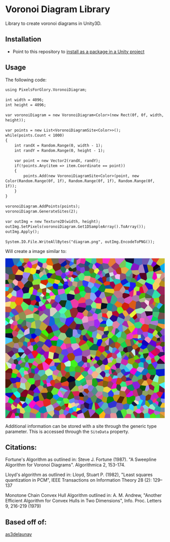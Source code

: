 # Voronoi Diagram Library
Library to create voronoi diagrams in Unity3D.

## Installation
- Point to this repository to [install as a package in a Unity project](https://docs.unity3d.com/Manual/upm-git.html)

## Usage

The following code:

    using PixelsForGlory.VoronoiDiagram;
    
    int width = 4096;
    int height = 4096;
    
    var voronoiDiagram = new VoronoiDiagram<Color>(new Rect(0f, 0f, width, height));    

    var points = new List<VoronoiDiagramSite<Color>>();
    while(points.Count < 1000)
    {
        int randX = Random.Range(0, width - 1);
        int randY = Random.Range(0, height - 1);

        var point = new Vector2(randX, randY);
        if(!points.Any(item => item.Coordinate == point))
        {
            points.Add(new VoronoiDiagramSite<Color>(point, new Color(Random.Range(0f, 1f), Random.Range(0f, 1f), Random.Range(0f, 1f));
        }
    }

    voronoiDiagram.AddPoints(points);
    voronoiDiagram.GenerateSites(2);

    var outImg = new Texture2D(width, height);
    outImg.SetPixels(voronoiDiagram.Get1DSampleArray().ToArray());
    outImg.Apply();

    System.IO.File.WriteAllBytes("diagram.png", outImg.EncodeToPNG());

Will create a image similar to:

![Voronoi Diagram](./Diagram.png?raw=true "Voronoi Diagram")

Additional information can be stored with a site through the generic type parameter.  This is accessed through the `SiteData` property.

Citations:
----------
Fortune's Algorithm as outlined in:
Steve J. Fortune (1987). "A Sweepline Algorithm for Voronoi Diagrams". Algorithmica 2, 153-174. 

Lloyd's algorithm as outlined in:
Lloyd, Stuart P. (1982), "Least squares quantization in PCM", IEEE Transactions on Information Theory 28 (2): 129–137

Monotone Chain Convex Hull Algorithm outlined in:
A. M. Andrew, "Another Efficient Algorithm for Convex Hulls in Two Dimensions", Info. Proc. Letters 9, 216-219 (1979)

Based off of:
---------
[as3delaunay](http://nodename.github.io/as3delaunay/)
